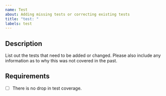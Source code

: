 ```yaml
---
name: Test
about: Adding missing tests or correcting existing tests
title: "test: "
labels: test
---
```


## Description

List out the tests that need to be added or changed. Please also include any information as to why this was not covered in the past.

## Requirements

- [ ] There is no drop in test coverage.
